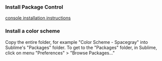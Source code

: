 ### Install Package Control

[console installation instructions](https://sublime.wbond.net/installation#st2)


### Install a color scheme

Copy the entire folder, for example "Color Scheme - Spacegray" into Sublime's "Packages" folder. 
To get to the "Packages" folder, in Sublime, click on menu "Preferences" > "Browse Packages..."
